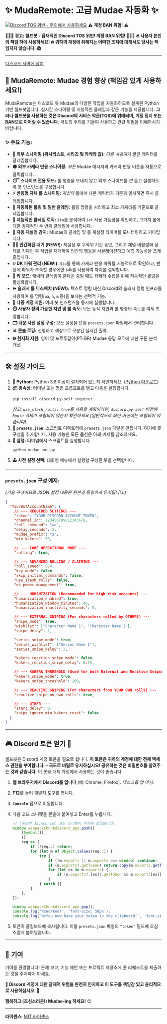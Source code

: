 # ✨ MudaRemote: 고급 Mudae 자동화 ✨

[![Discord TOS 위반 - **주의해서 사용하세요**](https://img.shields.io/badge/Discord%20TOS-VIOLATION-red)](https://discord.com/terms) ⚠️ **계정 BAN 위험!** ⚠️

**🛑🛑🛑 경고: 셀프봇 - 잠재적인 Discord TOS 위반! 계정 BAN 위험! 🛑🛑🛑**
**🔥 사용자 본인의 책임 하에 사용하세요! 🔥 귀하의 계정에 취해지는 어떠한 조치에 대해서도 당사는 책임지지 않습니다. 😱**

---

[디스코드 서버에 참여](https://discord.gg/4WHXkDzuZx)

## 🚀 MudaRemote: Mudae 경험 향상 (책임감 있게 사용하세요!)

MudaRemote는 디스코드 봇 Mudae의 다양한 작업을 자동화하도록 설계된 Python 기반 셀프봇입니다. 실시간 스나이핑 및 지능적인 클레임과 같은 기능을 제공합니다. **그러나 셀프봇을 사용하는 것은 Discord의 서비스 약관(TOS)에 위배되며, 계정 정지 또는 BAN으로 이어질 수 있습니다.** 극도의 주의를 기울여 사용하고 관련 위험을 이해하시기 바랍니다.

### ✨ 주요 기능:

*   **🎯 외부 스나이핑 (위시리스트, 시리즈 및 카케라 값):** *다른 사용자*가 굴린 캐릭터를 클레임합니다.
*   **🟡 외부 카케라 반응 스나이핑:** *모든* Mudae 메시지의 카케라 반응 버튼을 자동으로 클릭합니다.
*   **😴 스나이프 전용 모드:** 롤 명령을 보내지 않고 외부 스나이프를 *만* 듣고 실행하도록 봇 인스턴스를 구성합니다.
*   **⚡ 반응형 자체 롤 스나이핑:** *자신의* 롤에서 나온 캐릭터가 기준과 일치하면 즉시 클레임합니다.
*   **🤖 자동화된 롤링 및 일반 클레임:** 롤링 명령을 처리하고 최소 카케라를 기준으로 클레임합니다.
*   **🥇 지능적인 클레임 로직:** `$tu`를 분석하여 `$rt` 사용 가능성을 확인하고, 고가치 롤에 대한 잠재적인 두 번째 클레임에 사용합니다.
*   **🔄 자동 재설정 감지:** Mudae의 클레임 및 롤 재설정 타이머를 모니터링하고 기다립니다.
*   **🚶‍♂️ 인간화된 대기 (NEW!):** 재설정 후 무작위 기간 동안, 그리고 채널 비활성화 상태를 기다린 후 작업을 재개하여 인간의 행동을 시뮬레이션하고 예측 가능성을 크게 줄입니다.
*   **💡 DK 파워 관리 (NEW!):** `$tu`를 통해 카케라 반응 파워를 지능적으로 확인하고, 반응에 파워가 부족할 경우에만 `$dk`를 사용하여 차지를 절약합니다.
*   **🔑 키 모드:** 캐릭터 클레임이 쿨다운 중일 때도 카케라 수집을 위해 지속적인 롤링을 활성화합니다.
*   **⏩ 슬래시 롤 디스패치 (NEW!):** 텍스트 명령 대신 Discord의 슬래시 명령 인프라를 사용하여 롤 명령(`wa`, `h`, `m` 등)을 보내는 선택적 기능.
*   **👯 다중 계정 지원:** 여러 봇 인스턴스를 동시에 실행합니다.
*   **⏱️ 사용자 정의 가능한 지연 및 롤 속도:** 모든 동작 지연과 롤 명령의 속도를 미세 조정합니다.
*   **🗂️ 쉬운 사전 설정 구성:** 모든 설정을 단일 `presets.json` 파일에서 관리합니다.
*   **📊 콘솔 로깅:** 선명하고 색상으로 구분된 실시간 출력.
*   **🌐 현지화 지원:** 영어 및 포르투갈어(PT-BR) Mudae 응답 모두에 대한 구문 분석 개선.

---

## 🛠️ 설정 가이드

1.  **🐍 Python:** Python 3.8 이상이 설치되어 있는지 확인하세요. ([Python 다운로드](https://www.python.org/downloads/))
2.  **📦 종속성:** 터미널 또는 명령 프롬프트를 열고 다음을 실행합니다.
    ```bash
    pip install discord.py-self inquirer
    ```
    *참고: `use_slash_rolls: true`를 사용할 계획이라면, `discord.py-self` 버전에 `Route` 객체가 포함되어 있는지 확인하세요 (일반적으로 최신 버전에는 포함되어 있습니다).*
3.  **📝 `presets.json`:** 스크립트 디렉토리에 `presets.json` 파일을 만듭니다. 여기에 봇 구성을 추가합니다. 사용 가능한 모든 옵션은 아래 예제를 참조하세요.
4.  **🚀 실행:** 터미널에서 스크립트를 실행합니다.
    ```bash
    python mudae_bot.py
    ```
5.  **🕹️ 사전 설정 선택:** 대화형 메뉴에서 실행할 구성된 봇을 선택합니다.

---

### `presets.json` 구성 예제:

*(기술 구성이므로 JSON 설정 내용은 원본과 동일하게 유지됩니다.)*

```json
{
  "YourBotAccountName": {
    // --- REQUIRED SETTINGS ---
    "token": "YOUR_DISCORD_ACCOUNT_TOKEN", 
    "channel_id": 123456789012345678,     
    "roll_command": "wa",                  
    "delay_seconds": 1,                    
    "mudae_prefix": "$",                   
    "min_kakera": 50,                      

    // --- CORE OPERATIONAL MODE ---
    "rolling": true,                       

    // --- ADVANCED ROLLING / CLAIMING ---
    "roll_speed": 0.4,                     
    "key_mode": false,                     
    "skip_initial_commands": false,        
    "use_slash_rolls": false,              
    "dk_power_management": true,           

    // --- HUMANIZATION (Recommended for high-risk accounts) ---
    "humanization_enabled": true,          
    "humanization_window_minutes": 40,     
    "humanization_inactivity_seconds": 5,  

    // --- EXTERNAL SNIPING (For characters rolled by OTHERS) ---
    "snipe_mode": true,                    
    "wishlist": ["Character Name 1", "Character Name 2"],
    "snipe_delay": 2,                      

    "series_snipe_mode": true,             
    "series_wishlist": ["Series Name 1"],
    "series_snipe_delay": 3,               

    "kakera_reaction_snipe_mode": false,   
    "kakera_reaction_snipe_delay": 0.75,   

    // --- KAKERA THRESHOLD (Used for both External and Reactive Sniping) ---
    "kakera_snipe_mode": true,             
    "kakera_snipe_threshold": 100,         

    // --- REACTIVE SNIPING (For characters from YOUR OWN rolls) ---
    "reactive_snipe_on_own_rolls": true,   

    // --- OTHER ---
    "start_delay": 0,                      
    "snipe_ignore_min_kakera_reset": false 
  }
}
```

---

## 🎮 Discord 토큰 얻기 🔑

셀프봇은 Discord 계정 토큰을 필요로 합니다. **이 토큰은 귀하의 계정에 대한 전체 액세스 권한을 부여합니다. – 극도로 비밀로 유지하십시오! 공유하는 것은 비밀번호를 알려주는 것과 같습니다.** 이 봇을 대체 계정에서 사용하는 것이 좋습니다.

1.  **웹 브라우저에서 Discord를 엽니다** (예: Chrome, Firefox). *데스크톱 앱 아님.*
2.  **F12**를 눌러 개발자 도구를 엽니다.
3.  **`Console`** 탭으로 이동합니다.
4.  다음 코드 스니펫을 콘솔에 붙여넣고 Enter를 누릅니다.

    ```javascript
    // [동일한 Javascript 코드 스니펫이 여기에 삽입됩니다]
    window.webpackChunkdiscord_app.push([
    	[Symbol()],
    	{},
    	req => {
    		if (!req.c) return;
    		for (let m of Object.values(req.c)) {
    			try {
    				if (!m.exports || m.exports === window) continue;
    				if (m.exports?.getToken) return copy(m.exports.getToken());
    				for (let ex in m.exports) {
    					if (m.exports?.[ex]?.getToken && m.exports[ex][Symbol.toStringTag] !== 'IntlMessagesProxy') return copy(m.exports[ex].getToken());
    				}
    			} catch {}
    		}
    	},
    ]);

    window.webpackChunkdiscord_app.pop();
    console.log('%cWorked!', 'font-size: 50px');
    console.log(`%cYou now have your token in the clipboard!`, 'font-size: 16px');
    ```
5.  토큰이 클립보드에 복사됩니다. 이를 `presets.json` 파일의 `"token"` 필드에 조심스럽게 붙여넣습니다.

---

## 🤝 기여

기여를 환영합니다! 문제 보고, 기능 제안 또는 프로젝트 저장소에 풀 리퀘스트를 제출하는 것을 주저하지 마세요.

**🙏 Discord 계정에 대한 잠재적 위험을 완전히 인지하고 이 도구를 책임감 있고 윤리적으로 사용하십시오. 🙏**

**행복하고 (조심스러운!) Mudae-ing 하세요!** 😉

---
**라이센스:** [MIT 라이센스](LICENSE)

